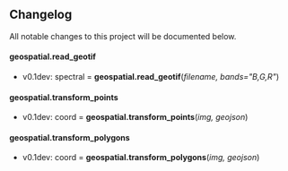 ## Changelog

All notable changes to this project will be documented below.

#### geospatial.read_geotif

* v0.1dev: spectral = **geospatial.read_geotif**(*filename, bands="B,G,R"*)

#### geospatial.transform_points

* v0.1dev: coord = **geospatial.transform_points**(*img, geojson*)

#### geospatial.transform_polygons

* v0.1dev: coord = **geospatial.transform_polygons**(*img, geojson*)
